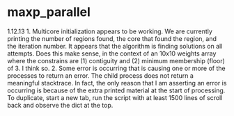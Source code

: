 maxp_parallel
=============
1.12.13
	1. Multicore initialization appears to be working.  We are currently printing the number of regions found, the core that found the region, and the iteration number.  It appears that the algorithm is finding solutions on all attempts.  Does this make sense, in the context of an 10x10 weights array where the constrains are (1) contiguity and (2) minimum membership (floor) of 3.  I think so.
	2. Some error is occurring that is causing one or more of the processes to return an error.  The child process does not return a meaningful stacktrace.  In fact, the only reason that I am asserting an error is occurring is because of the extra printed material at the start of processing.  To duplicate, start a new tab, run the script with at least 1500 lines of scroll back and observe the dict at the top.

